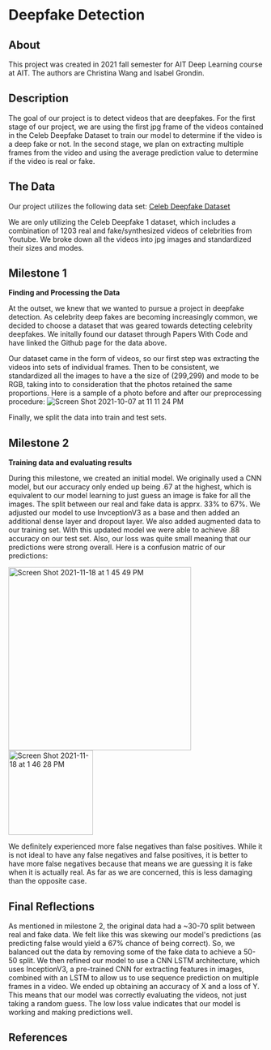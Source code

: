 # Deepfake Detection

## About

This project was created in 2021 fall semester for AIT Deep Learning course at AIT. The authors are Christina Wang and Isabel Grondin. 

## Description

The goal of our project is to detect videos that are deepfakes. For the first stage of our project, we are using the first jpg frame of the videos contained in the Celeb Deepfake Dataset to train our model to determine if the video is a deep fake or not. In the second stage, we plan on extracting multiple frames from the video and using the average prediction value to determine if the video is real or fake. 


## The Data

Our project utilizes the following data set:
[Celeb Deepfake Dataset](https://github.com/yuezunli/celeb-deepfakeforensics)

We are only utilizing the Celeb Deepfake 1 dataset, which includes a combination of 1203 real and fake/synthesized videos of celebrities from Youtube. We broke down all the videos into jpg images and standardized their sizes and modes.


## Milestone 1

**Finding and Processing the Data**

At the outset, we knew that we wanted to pursue a project in deepfake detection. As celebrity deep fakes are becoming increasingly common, we decided to choose a dataset that was geared towards detecting celebrity deepfakes. We initally found our dataset through Papers With Code and have linked the Github page for the data above. 

Our dataset came in the form of videos, so our first step was extracting the videos into sets of individual frames. Then to be consistent, we standardized all the images to have a the size of (299,299) and mode to be RGB, taking into to consideration that the photos retained the same proportions. Here is a sample of a photo before and after our preprocessing procedure:
![Screen Shot 2021-10-07 at 11 11 24 PM](https://user-images.githubusercontent.com/60895491/136463965-cd2c135c-5dc4-4346-bb26-8876508b32c1.jpeg)

Finally, we split the data into train and test sets.

## Milestone 2

**Training data and evaluating results**

During this milestone, we created an initial model. We originally used a CNN model, but our accuracy only ended up being .67 at the highest, which is equivalent to our model learning to just guess an image is fake for all the images. The split between our real and fake data is apprx. 33% to 67%. We adjusted our model to use InvceptionV3 as a base and then added an additional dense layer and dropout layer. We also added augmented data to our training set. With this updated model we were able to achieve .88 accuracy on our test set. Also, our loss was quite small meaning that our predictions were strong overall. Here is a confusion matric of our predictions:

<img width="361" alt="Screen Shot 2021-11-18 at 1 45 49 PM" src="https://user-images.githubusercontent.com/60895491/142417858-5ff442cf-78cd-4307-aa2b-45e0cb4d5ab7.png">

<img width="167" alt="Screen Shot 2021-11-18 at 1 46 28 PM" src="https://user-images.githubusercontent.com/60895491/142417952-73570e0c-0bcf-4419-a494-7a8805815ec4.png">

We definitely experienced more false negatives than false positives. While it is not ideal to have any false negatives and false positives, it is better to have more false negatives because that means we are guessing it is fake when it is actually real. As far as we are concerned, this is less damaging than the opposite case.


## Final Reflections

As mentioned in milestone 2, the original data had a ~30-70 split between real and fake data. We felt like this was skewing our model's predictions (as predicting false would yield a 67% chance of being correct). So, we balanced out the data by removing some of the fake data to achieve a 50-50 split. We then refined our model to use a CNN LSTM architecture, which uses InceptionV3, a pre-trained CNN for extracting features in images, combined with an LSTM to allow us to use sequence prediction on multiple frames in a video. We ended up obtaining an accuracy of X and a loss of Y. This means that our model was correctly evaluating the videos, not just taking a random guess. The low loss value indicates that our model is working and making predictions well. 

## References

